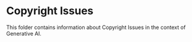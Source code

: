 # Copyright Issues

This folder contains information about Copyright Issues in the context of Generative AI.